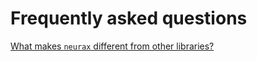 # Frequently asked questions

[What makes `neurax` different from other libraries?](faq/question_01.md)
